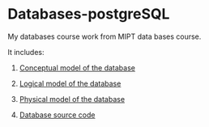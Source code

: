 # Databases-postgreSQL

My databases course work from MIPT data bases course.


It includes:


1. [Conceptual model of the database](https://github.com/Serega6678/Data-bases-postgreSQL/blob/master/conceptual%20model.jpg)


2. [Logical model of the database](https://github.com/Serega6678/Data-bases-postgreSQL/blob/master/logical%20model.jpg)


3. [Physical model of the database](https://github.com/Serega6678/Data-bases-postgreSQL/blob/master/physical%20model.xlsx)


4. [Database source code](https://github.com/Serega6678/Data-bases-postgreSQL/blob/master/Laptop_producing_company.sql)
